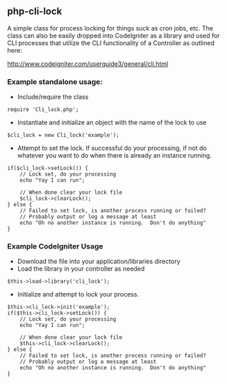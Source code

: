 ## php-cli-lock

A simple class for process locking for things suck as cron jobs, etc.  The class can also
be easily dropped into CodeIgniter as a library and used for CLI processes that
utilize the CLI functionality of a Controller as outlined here:

http://www.codeigniter.com/userguide3/general/cli.html

### Example standalone usage:
* Include/require the class
```
require 'Cli_lock.php';
```
* Instantiate and initialize an object with the name of the lock to use
```
$cli_lock = new Cli_lock('example');
```
* Attempt to set the lock.  If successful do your processing, if not do whatever you want to do when there is already an instance running.
```
if($cli_lock->setLock()) {
    // Lock set, do your processing
    echo "Yay I can run";
    
    // When done clear your lock file
    $cli_lock->clearLock();
} else {
    // Failed to set lock, is another process running or failed?
    // Probably output or log a message at least
    echo "Oh no another instance is running.  Don't do anything"
}
```

### Example CodeIgniter Usage
* Download the file into your application/libraries directory
* Load the library in your controller as needed
```
$this->load->library('cli_lock');
```
* Initialize and attempt to lock your process.
```
$this->cli_lock->init('example');
if($this->cli_lock->setLock()) {
    // Lock set, do your processing
    echo "Yay I can run";
    
    // When done clear your lock file
    $this->cli_lock->clearLock();
} else {
    // Failed to set lock, is another process running or failed?
    // Probably output or log a message at least
    echo "Oh no another instance is running.  Don't do anything"
}
```
